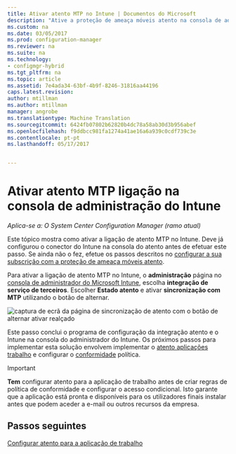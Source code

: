 ```yaml
---
title: Ativar atento MTP no Intune | Documentos do Microsoft
description: "Ative a proteção de ameaça móveis atento na consola de administração do Intune."
ms.custom: na
ms.date: 03/05/2017
ms.prod: configuration-manager
ms.reviewer: na
ms.suite: na
ms.technology:
- configmgr-hybrid
ms.tgt_pltfrm: na
ms.topic: article
ms.assetid: 7e4ada34-63bf-4b9f-8246-31816aa44196
caps.latest.revision: 
author: mtillman
ms.author: mtillman
manager: angrobe
ms.translationtype: Machine Translation
ms.sourcegitcommit: 6424fb07802b62820b4dc78a58ab30d3b956abef
ms.openlocfilehash: f9ddbcc981fa1274a41ae16a6a939c0cdf739c3e
ms.contentlocale: pt-pt
ms.lasthandoff: 05/17/2017


---
```

# <a name="enable-lookout-mtp-connection-in-the-intune-admin-console"></a>Ativar atento MTP ligação na consola de administração do Intune

*Aplica-se a: O System Center Configuration Manager (ramo atual)*

Este tópico mostra como ativar a ligação de atento MTP no Intune. Deve já configurou o conector do Intune na consola do atento antes de efetuar este passo.  Se ainda não o fez, efetue os passos descritos no [configurar a sua subscrição com a proteção de ameaça móveis atento](set-up-your-subscription-with-lookout.md).

Para ativar a ligação de atento MTP no Intune, o **administração** página no [consola de administrador do Microsoft Intune](https://manage.microsoft.com), escolha **integração de serviço de terceiros**. Escolher **Estado atento** e ativar **sincronização com MTP** utilizando o botão de alternar.

![captura de ecrã da página de sincronização de atento com o botão de alternar ativar realçado](media/lookout-intune-synchronization.png)

Este passo conclui o programa de configuração da integração atento e o Intune na consola do administrador do Intune.  Os próximos passos para implementar esta solução envolvem implementar o [atento aplicações trabalho](configure-and-deploy-lookout-for-work-apps.md) e configurar o [conformidade](enable-device-threat-protection-rule-compliance-policy.md) política.

>[!IMPORTANT]
> **Tem** configurar atento para a aplicação de trabalho antes de criar regras de política de conformidade e configurar o acesso condicional. Isto garante que a aplicação está pronta e disponíveis para os utilizadores finais instalar antes que podem aceder a e-mail ou outros recursos da empresa.

## <a name="next-steps"></a>Passos seguintes
[Configurar atento para a aplicação de trabalho](configure-and-deploy-lookout-for-work-apps.md)

